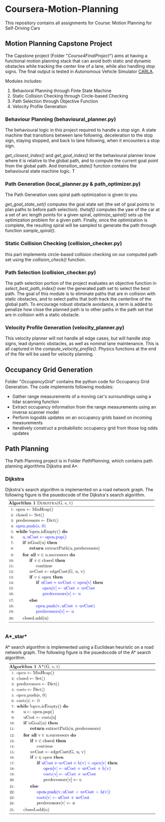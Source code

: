 # Coursera-Motion-Planning
This repository contains all assignments for Course: Motion Planning for Self-Driving Cars 

## Motion Planning Capstone Project
The Capstone project (Folder "*Course4FinalProject*") aims at having a functional motion planning stack that can avoid both static and dynamic obstacles while tracking the center line of a lane, while also handling stop signs. The final output is tested in Autonomous Vehicle Simulator [CARLA](https://carla.org/). 

Modules includes:
1. Behavioral Planning through Finte State Machine
2. Static Collision Checking through Circle-based Checking
3. Path Selection through Objective Function
4. Velocity Profile Generation

### Behaviour Planning (behavioural_planner.py)
The behavioural logic in this project required to handle a stop sign. A state machine that transitions between lane following, deceleration to the stop sign, staying stopped, and back to lane following, when it encounters a stop sign. 

*get_closest_index()* and *get_goal_index()* let the behavioural planner know where it is relative to the global path, and to compute the current goal point from the global path. And *transition_state()* function contains the behavioural state machine logic. T

### Path Generation (local_planner.py & path_optimizer.py)
The Path Generation uses spiral path optimization  is given to you. 

*get_goal_state_set()* computes the goal state set (the set of goal points to plan paths to before path selection). *thetaf()* computes the yaw of the car at a set of arc length points for a given spiral, *optimize_spiral()* sets up the optimization problem for a given path. Finally, once the optimization is complete, the resulting spiral will be sampled to generate the path through function *sample_spiral()*.

### Static Collision Checking (collision_checker.py)
this part implements circle-based collision checking on our computed path set using the *collision_check()* function. 

### Path Selection (collision_checker.py)
The path selection portion of the project evaluates an objective function in *select_best_path_index()* over the generated path set to select the best path. The goal of this module is to eliminate paths that are in collision with static obstacles, and to select paths that both track the centerline of the global path. To encourage robust obstacle avoidance, a term is added to penalize how close the planned path is to other paths in the path set that are in collision with a static obstacle.

### Velocity Profile Generation (velocity_planner.py)
This velocity planner will not handle all edge cases, but will handle stop signs, lead dynamic obstacles, as well as nominal lane maintenance. This is all captured in the *compute_velocity_profile()*. Physics functions at the end of the file will be used for velocity planning.  

## Occupancy Grid Generation
Folder "*OccupancyGrid*" contains the python code for Occupancy Grid Generation. The code implements following modules:
* Gather range measurements of a moving car's surroundings using a lidar scanning function
* Extract occupancy information from the range measurements using an inverse scanner model
* Perform logodds updates on an occupancy grids based on incoming measurements
* Iteratively construct a probabilistic occupancy grid from those log odds updates
## Path Planning
The Path Planning project is in Folder *PathPlanning*, which contains path planning algorithms Dijkstra and A*.
### Dijkstra
Dijkstra's search algorithm is implemented on a road network graph. The following figure is the psuedocode of the Dijkstra's search algorithm.
![Psuedocode](./PathPlanning/dijkstra.png)

### A*_star*
A* search algorithm is implemented using a Euclidean heuristic on a road network graph.
The following figure is the psuedocode of the A* search algorithm.
![Psuedocode](./PathPlanning/a_star.png)